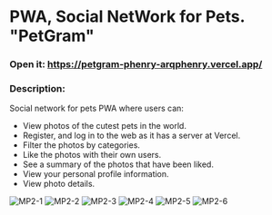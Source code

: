 # PWA, Social NetWork for Pets. "PetGram"
### Open it: https://petgram-phenry-arqphenry.vercel.app/
### Description:
Social network for pets PWA where users can: 
- View photos of the cutest pets in the world. 
- Register, and log in to the web as it has a server at Vercel. 
- Filter the photos by categories. 
- Like the photos with their own users. 
- See a summary of the photos that have been liked. 
- View your personal profile information. 
- View photo details.

![MP2-1](https://user-images.githubusercontent.com/81928818/205800361-f5343804-bc65-44c1-a8e2-809e8c1fa9cc.png)
![MP2-2](https://user-images.githubusercontent.com/81928818/205800377-24878b3e-1d19-42b1-9770-0eb817f7aa9b.png)
![MP2-3](https://user-images.githubusercontent.com/81928818/205800561-539cb8b3-c972-4c5f-bd65-0188f37619b2.png)
![MP2-4](https://user-images.githubusercontent.com/81928818/205800384-3aa3d4a8-8f8c-4cb4-8549-3b4e4d137132.png)
![MP2-5](https://user-images.githubusercontent.com/81928818/205800391-550ffebc-5875-4a87-bea1-bc74cc5026d7.png)
![MP2-6](https://user-images.githubusercontent.com/81928818/205800397-f3f35ac5-c47f-431e-98c0-41d7c99ec163.png)
